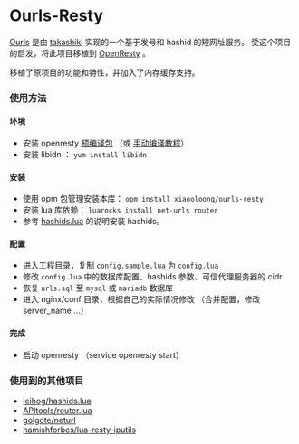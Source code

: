 # Ourls-Resty

[Ourls][1] 是由 [takashiki][2] 实现的一个基于发号和 hashid 的短网址服务。
受这个项目的启发，将此项目移植到 [OpenResty][3] 。

移植了原项目的功能和特性，并加入了内存缓存支持。

### 使用方法

#### 环境
 - 安装 openresty [预编译包][9] （或 [手动编译教程][10]）
 - 安装 libidn ： `yum install libidn`

#### 安装
 - 使用 opm 包管理安装本库： `opm install xiaooloong/ourls-resty`
 - 安装 lua 库依赖： `luarocks install net-urls router`
 - 参考 [hashids.lua][4] 的说明安装 hashids。

#### 配置
 - 进入工程目录，复制 `config.sample.lua` 为 `config.lua`
 - 修改 `config.lua` 中的数据库配置、hashids 参数、可信代理服务器的 cidr
 - 恢复 `urls.sql` 至 `mysql` 或 `mariadb` 数据库
 - 进入 nginx/conf 目录，根据自己的实际情况修改 （合并配置，修改 server_name …）

#### 完成 
 - 启动 openresty （service openresty start）

### 使用到的其他项目

 - [leihog/hashids.lua][4]
 - [APItools/router.lua][5]
 - [golgote/neturl][6]
 - [hamishforbes/lua-resty-iputils][8]

  [1]: https://github.com/takashiki/Ourls
  [2]: https://github.com/takashiki
  [3]: http://openresty.org/
  [4]: https://github.com/leihog/hashids.lua
  [5]: https://github.com/APItools/router.lua
  [6]: https://github.com/golgote/neturl
  [8]: https://github.com/hamishforbes/lua-resty-iputils
  [9]: http://openresty.org/cn/rpm-packages.html
  [10]: https://moonbingbing.gitbooks.io/openresty-best-practices/content/openresty/install_on_centos.html